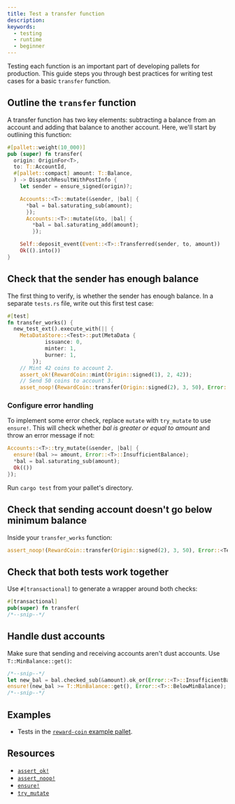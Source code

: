 ```yaml
---
title: Test a transfer function
description:
keywords:
  - testing
  - runtime
  - beginner
---
```


Testing each function is an important part of developing pallets for production.
This guide steps you through best practices for writing test cases for a basic `transfer` function.

## Outline the `transfer` function

A transfer function has two key elements: subtracting a balance from an account and adding that
balance to another account.
Here, we'll start by outlining this function:

```rust
#[pallet::weight(10_000)]
pub (super) fn transfer(
  origin: OriginFor<T>,
  to: T::AccountId,
  #[pallet::compact] amount: T::Balance,
  ) -> DispatchResultWithPostInfo {
    let sender = ensure_signed(origin)?;

    Accounts::<T>::mutate(&sender, |bal| {
      *bal = bal.saturating_sub(amount);
      });
      Accounts::<T>::mutate(&to, |bal| {
        *bal = bal.saturating_add(amount);
        });

    Self::deposit_event(Event::<T>::Transferred(sender, to, amount))
    Ok(().into())
}
```

## Check that the sender has enough balance

The first thing to verify, is whether the sender has enough balance.
In a separate `tests.rs` file, write out this first test case:

```rust
#[test]
fn transfer_works() {
  new_test_ext().execute_with(|| {
    MetaDataStore::<Test>::put(MetaData {
			issuance: 0,
			minter: 1,
			burner: 1,
		});
    // Mint 42 coins to account 2.
    assert_ok!(RewardCoin::mint(Origin::signed(1), 2, 42));
    // Send 50 coins to account 3.
    asset_noop!(RewardCoin::transfer(Origin::signed(2), 3, 50), Error::<T>::InsufficientBalance);
```

### Configure error handling

To implement some error check, replace `mutate` with `try_mutate` to use `ensure!`.
This will check whether _bal is greater or equal to amount_ and throw an error message if not:

```rust
Accounts::<T>::try_mutate(&sender, |bal| {
  ensure!(bal >= amount, Error::<T>::InsufficientBalance);
  *bal = bal.saturating_sub(amount);
  Ok(())
});
```

Run `cargo test` from your pallet's directory.

## Check that sending account doesn't go below minimum balance

Inside your `transfer_works` function:

```rust
assert_noop!(RewardCoin::transfer(Origin::signed(2), 3, 50), Error::<Test>::InsufficientBalance);
```

## Check that both tests work together

Use `#[transactional]` to generate a wrapper around both checks:

```rust
#[transactional]
pub(super) fn transfer(
/*--snip--*/
```

## Handle dust accounts

Make sure that sending and receiving accounts aren't dust accounts. Use `T::MinBalance::get()`:

```rust
/*--snip--*/
let new_bal = bal.checked_sub(&amount).ok_or(Error::<T>::InsufficientBalance)?;
ensure!(new_bal >= T::MinBalance::get(), Error::<T>::BelowMinBalance);
/*--snip--*/
```

## Examples

- Tests in the [`reward-coin` example pallet](https://github.com/substrate-developer-hub/substrate-how-to-guides/blob/main/example-code/template-node/pallets/reward-coin/src/tests.rs).

## Resources

- [`assert_ok!`](https://paritytech.github.io/substrate/master/frame_support/macro.assert_ok.html)
- [`assert_noop!`](https://paritytech.github.io/substrate/master/frame_support/macro.assert_noop.html)
- [`ensure!`](https://paritytech.github.io/substrate/master/frame_support/macro.ensure.html)
- [`try_mutate`](https://paritytech.github.io/substrate/master/frame_support/storage/trait.StorageMap.html#tymethod.try_mutate)
